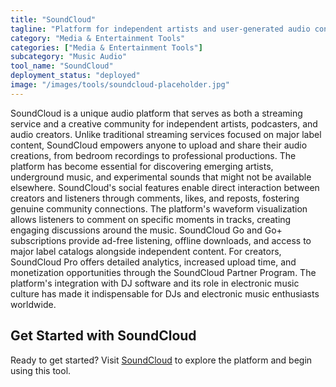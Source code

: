 ```yaml
---
title: "SoundCloud"
tagline: "Platform for independent artists and user-generated audio content"
category: "Media & Entertainment Tools"
categories: ["Media & Entertainment Tools"]
subcategory: "Music Audio"
tool_name: "SoundCloud"
deployment_status: "deployed"
image: "/images/tools/soundcloud-placeholder.jpg"
---
```

SoundCloud is a unique audio platform that serves as both a streaming service and a creative community for independent artists, podcasters, and audio creators. Unlike traditional streaming services focused on major label content, SoundCloud empowers anyone to upload and share their audio creations, from bedroom recordings to professional productions. The platform has become essential for discovering emerging artists, underground music, and experimental sounds that might not be available elsewhere. SoundCloud's social features enable direct interaction between creators and listeners through comments, likes, and reposts, fostering genuine community connections. The platform's waveform visualization allows listeners to comment on specific moments in tracks, creating engaging discussions around the music. SoundCloud Go and Go+ subscriptions provide ad-free listening, offline downloads, and access to major label catalogs alongside independent content. For creators, SoundCloud Pro offers detailed analytics, increased upload time, and monetization opportunities through the SoundCloud Partner Program. The platform's integration with DJ software and its role in electronic music culture has made it indispensable for DJs and electronic music enthusiasts worldwide.
## Get Started with SoundCloud

Ready to get started? Visit [SoundCloud](https://soundcloud.com) to explore the platform and begin using this tool.
